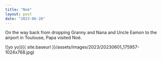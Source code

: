 ```yaml
---
title: "Noé"
layout: post
date: "2023-06-28"
---
```


On the way back from dropping Granny and Nana and Uncle Eamon to the airport in Toulouse, Papa visited Noé.

![yo yo]({{ site.baseurl }}/assets/images/2023/20230601_175957-1024x768.jpg)
